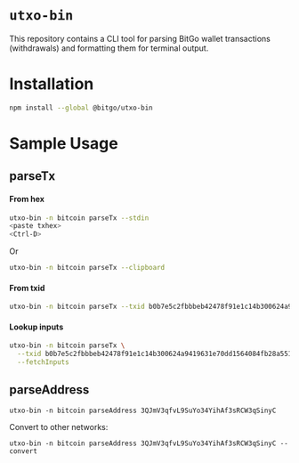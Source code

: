 # `utxo-bin`

This repository contains a CLI tool for parsing BitGo wallet transactions (withdrawals) and
formatting them for terminal output.

# Installation

```bash
npm install --global @bitgo/utxo-bin
```

# Sample Usage

## parseTx

#### From hex

```bash
utxo-bin -n bitcoin parseTx --stdin
<paste txhex>
<Ctrl-D>
```

Or

```bash
utxo-bin -n bitcoin parseTx --clipboard
```

#### From txid
```bash
utxo-bin -n bitcoin parseTx --txid b0b7e5c2fbbbeb42478f91e1c14b300624a9419631e70dd1564084fb28a55155
```

#### Lookup inputs

```bash
utxo-bin -n bitcoin parseTx \
  --txid b0b7e5c2fbbbeb42478f91e1c14b300624a9419631e70dd1564084fb28a55155 \
  --fetchInputs
```


## parseAddress

```
utxo-bin -n bitcoin parseAddress 3QJmV3qfvL9SuYo34YihAf3sRCW3qSinyC
```

Convert to other networks:

```
utxo-bin -n bitcoin parseAddress 3QJmV3qfvL9SuYo34YihAf3sRCW3qSinyC --convert
```

